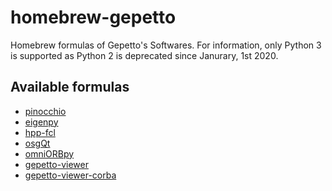 homebrew-gepetto
================

Homebrew formulas of Gepetto's Softwares. For information, only Python 3 is supported as Python 2 is deprecated since Janurary, 1st 2020.

Available formulas
------------------

* [pinocchio](https://github.com/stack-of-tasks/pinocchio)
* [eigenpy](https://github.com/stack-of-tasks/eigenpy)
* [hpp-fcl](https://github.com/humanoid-path-planner/hpp-fcl)
* [osgQt](https://github.com/openscenegraph/osgQt)
* [omniORBpy](https://github.com/Gepetto/omniORBpy)
* [gepetto-viewer](https://github.com/Gepetto/gepetto-viewer)
* [gepetto-viewer-corba](https://github.com/Gepetto/gepetto-viewer-corba)
